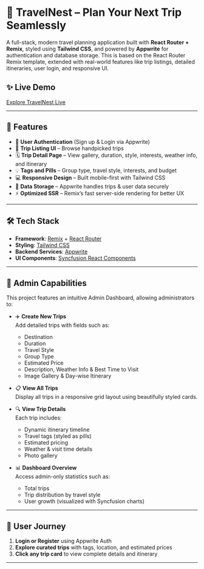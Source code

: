 # 🧭 TravelNest – Plan Your Next Trip Seamlessly

A full-stack, modern travel planning application built with **React Router + Remix**, styled using **Tailwind CSS**, and powered by **Appwrite** for authentication and database storage. This is based on the React Router Remix template, extended with real-world features like trip listings, detailed itineraries, user login, and responsive UI.



## ✨ Live Demo

[Explore TravelNest Live](https://travel-nest-beta.vercel.app/)  


---

## 🚀 Features

- 🔐 **User Authentication** (Sign up & Login via Appwrite)
- 🧳 **Trip Listing UI** – Browse handpicked trips
- 🗓️ **Trip Detail Page** – View gallery, duration, style, interests, weather info, and itinerary
- 💡 **Tags and Pills** – Group type, travel style, interests, and budget
- 💻 **Responsive Design** – Built mobile-first with Tailwind CSS
- 💾 **Data Storage** – Appwrite handles trips & user data securely
- ⚡ **Optimized SSR** – Remix’s fast server-side rendering for better UX

---

## 🛠 Tech Stack

- **Framework**: [Remix](https://remix.run/) + [React Router](https://reactrouter.com/)
- **Styling**: [Tailwind CSS](https://tailwindcss.com/)
- **Backend Services**: [Appwrite](https://appwrite.io/)
- **UI Components**: [Syncfusion React Components](https://www.syncfusion.com/react-ui-components)

---
## 👤 Admin Capabilities

This project features an intuitive Admin Dashboard, allowing administrators to:

- ✈️ **Create New Trips**  
  Add detailed trips with fields such as:
  - Destination
  - Duration
  - Travel Style
  - Group Type
  - Estimated Price
  - Description, Weather Info & Best Time to Visit
  - Image Gallery & Day-wise Itinerary

- 📋 **View All Trips**  
  Display all trips in a responsive grid layout using beautifully styled cards.

- 🔍 **View Trip Details**  
  Each trip includes:
  - Dynamic itinerary timeline
  - Travel tags (styled as pills)
  - Estimated pricing
  - Weather & visit time details
  - Photo gallery

- 📊 **Dashboard Overview**  
  Access admin-only statistics such as:
  - Total trips
  - Trip distribution by travel style
  - User growth (visualized with Syncfusion charts)

---

## 🧭 User Journey

1. **Login or Register** using Appwrite Auth
2. **Explore curated trips** with tags, location, and estimated prices
3. **Click any trip card** to view complete details and itinerary


---

